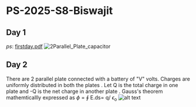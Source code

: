 # PS-2025-S8-Biswajit
## Day 1
*ps*: [firstday.pdf](https://www.dropbox.com/scl/fi/vpwb0qvgaxr6g17kae5om/PS-Day-1.pdf?rlkey=spzuaq1qmbvnl727y1y9kd41t&st=sjkp1z95&dl=0)
![2Parallel_Plate_capacitor](https://github.com/user-attachments/assets/00b3d137-a7a9-4e26-9211-737544bf3465)


## Day 2
There are 2 parallel plate connected with a battery of "V" volts. Charges are uniformly distributed in both the plates . Let Q is the total charge in one plate and 
-Q is the net charge in another plate .
Gauss's theorem mathemticallly expressed as
$\phi$ = $\oint$	E.ds= q/ $\epsilon$<sub>o</sub>
![alt text](https://github.com/user-attachments/assets/5736001c-dfaa-4397-bd12-dc221632f0c7)









 





